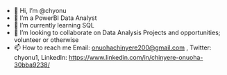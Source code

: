 - 👋 Hi, I’m @chyonu
- 👀 I’m a PowerBI Data Analyst
- 🌱 I’m currently learning SQL
- 💞️ I’m looking to collaborate on Data Analysis Projects and opportunities; volunteer or otherwise
- 📫 How to reach me Email: onuohachinyere200@gmail.com , Twitter: chyonu1, LinkedIn: https://www.linkedin.com/in/chinyere-onuoha-30bba9238/

<!---
chyonu/chyonu is a ✨ special ✨ repository because its `README.md` (this file) appears on your GitHub profile.
You can click the Preview link to take a look at your changes.
--->
